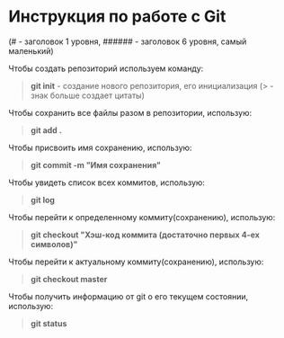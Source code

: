 # Инструкция по работе с Git
(# - заголовок 1 уровня, ###### - заголовок 6 уровня, самый маленький)

Чтобы создать репозиторий используем команду:
> **git init** - создание нового репозитория, его инициализация
(> - знак больше создает цитаты)

Чтобы сохранить все файлы разом в репозитории, использую:
> **git add .**

Чтобы присвоить имя сохранению, использую:
> **git commit -m "Имя сохранения"**

Чтобы увидеть список всех коммитов, использую:
> **git log**

Чтобы перейти к определенному коммиту(сохранению), использую:
> **git checkout "Хэш-код коммита (достаточно первых 4-ех символов)"**

Чтобы перейти к актуальному коммиту(сохранению), использую:
> **git checkout master**

Чтобы получить информацию от git о его текущем состоянии, использую:
> **git status**

